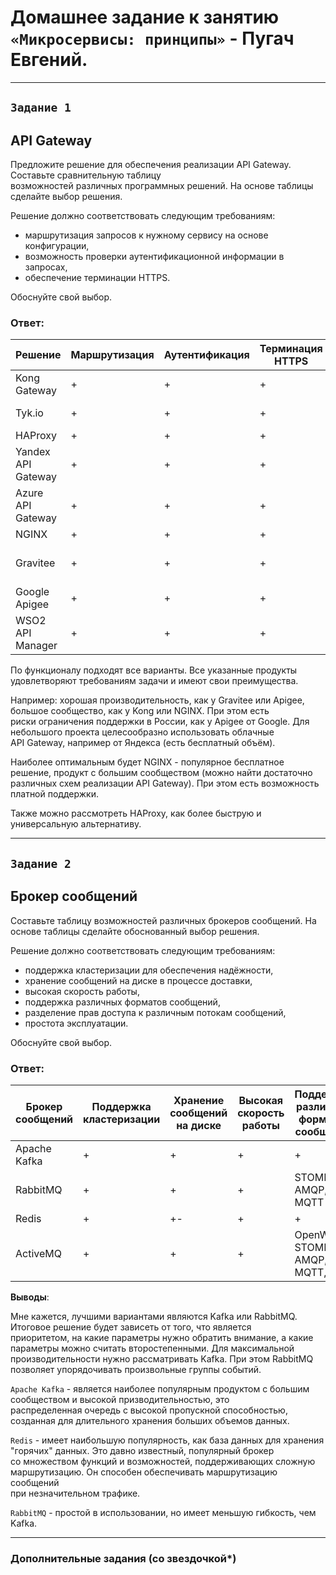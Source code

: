 # Домашнее задание к занятию `«Микросервисы: принципы»` - Пугач Евгений.


---

## `Задание 1`

## API Gateway

Предложите решение для обеспечения реализации API Gateway. Составьте сравнительную таблицу  
возможностей различных программных решений. На основе таблицы сделайте выбор решения.

Решение должно соответствовать следующим требованиям:

- маршрутизация запросов к нужному сервису на основе конфигурации,
- возможность проверки аутентификационной информации в запросах,
- обеспечение терминации HTTPS.  

Обоснуйте свой выбор.

### Ответ:

| Решение            | Маршрутизация | Аутентификация | Терминация HTTPS | Бесплатно/Открыто?                |
|--------------------|---------------|----------------|------------------|-----------------------------------|
| Kong Gateway       | +             | +              | +                | Бесплатно, Apache 2.0             |
| Tyk.io             | +             | +              | +                | Бесплатно, MPL                    |
| HAProxy            | +             | +              | +                | Бесплатно                         |
| Yandex API Gateway | +             | +              | +                | Платно                            |
| Azure API Gateway  | +             | +              | +                | Платно                            |
| NGINX              | +             | +              | +                | Бесплатно                         |
| Gravitee           | +             | +              | +                | Бесплатно, немного порезана       |
| Google Apigee      | +             | +              | +                | Бесплатно                         |
| WSO2 API Manager   | +             | +              | +                | Бесплатно                         |

По функционалу подходят все варианты. Все указанные продукты удовлетворяют требованиям задачи и имеют свои преимущества.  

Например: хорошая производительность, как у Gravitee или Apigee, большое сообщество, как у Kong или NGINX. При этом есть  
риски ограничения поддержки в России, как у Apigee от Google. Для небольшого проекта целесообразно использовать облачные  
API Gateway, например от Яндекса (есть бесплатный объём).  

Наиболее оптимальным будет NGINX - популярное бесплатное решение, продукт с большим сообществом (можно найти достаточно  
различных схем реализации API Gateway). При этом есть возможность платной поддержки.  

Также можно рассмотреть HAProxy, как более быструю и универсальную альтернативу.


---

## `Задание 2`

## Брокер сообщений

Составьте таблицу возможностей различных брокеров сообщений. На основе таблицы сделайте обоснованный выбор решения.

Решение должно соответствовать следующим требованиям:

- поддержка кластеризации для обеспечения надёжности,
- хранение сообщений на диске в процессе доставки,
- высокая скорость работы,
- поддержка различных форматов сообщений,
- разделение прав доступа к различным потокам сообщений,
- простота эксплуатации.

Обоснуйте свой выбор.

### Ответ:

| Брокер сообщений | Поддержка кластеризации | Хранение сообщений на диске | Высокая скорость работы | Поддержка различных форматов сообщений | Разделение прав доступа | Простота эксплуатации |
| --- | --- | --- | --- | --- | --- | --- |
| Apache Kafka | + | + | + | + | + | +- |
| RabbitMQ | + | + | + | STOMP, AMQP, MQTT | + | + |
| Redis | + | +- | + | + | + | + |
| ActiveMQ | + | + | + | OpenWire, STOMP, AMQP, MQTT, JMS | + | + |

**Выводы**:

Мне кажется, лучшими вариантами являются Kafka или RabbitMQ. Итоговое решение будет зависеть от того, что является  
приоритетом, на какие параметры нужно обратить внимание, а какие параметры можно считать второстепенными. Для максимальной  
производительности нужно рассматривать Kafka. При этом RabbitMQ позволяет упорядочивать произвольные группы событий.  

`Apache Kafka` - является наиболее популярным продуктом с большим сообществом и высокой призводительностью, это  
распределенная очередь с высокой пропускной способностью, созданная для длительного хранения больших объемов данных.  

`Redis` - имеет наибольшую популярность, как база данных для хранения "горячих" данных. Это давно известный, популярный брокер  
со множеством функций и возможностей, поддерживающих сложную маршрутизацию. Он способен обеспечивать маршрутизацию сообщений  
при  незначительном трафике.

`RabbitMQ` - простой в использовании, но имеет меньшую гибкость, чем Kafka.

---

### Дополнительные задания (со звездочкой*)


